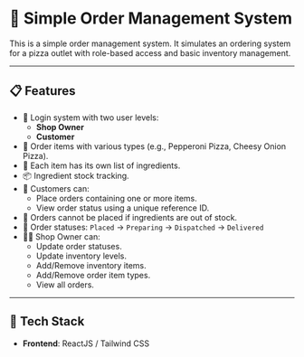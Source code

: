 # 🛒 Simple Order Management System

This is a simple order management system. It simulates an ordering system for a pizza outlet with role-based access and basic inventory management.

---

## 📋 Features

- 🔐 Login system with two user levels:
  - **Shop Owner**
  - **Customer**
- 🍕 Order items with various types (e.g., Pepperoni Pizza, Cheesy Onion Pizza).
- 🧂 Each item has its own list of ingredients.
- 📦 Ingredient stock tracking.
- 📑 Customers can:
  - Place orders containing one or more items.
  - View order status using a unique reference ID.
- 🚫 Orders cannot be placed if ingredients are out of stock.
- 🔄 Order statuses: `Placed` → `Preparing` → `Dispatched` → `Delivered`
- 🧑‍💼 Shop Owner can:
  - Update order statuses.
  - Update inventory levels.
  - Add/Remove inventory items.
  - Add/Remove order item types.
  - View all orders.

---

## 🧪 Tech Stack

- **Frontend**: ReactJS / Tailwind CSS
